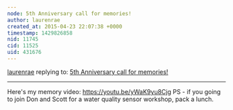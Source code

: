 ```yaml
---
node: 5th Anniversary call for memories!
author: laurenrae
created_at: 2015-04-23 22:07:38 +0000
timestamp: 1429826858
nid: 11745
cid: 11525
uid: 431676
---
```




[laurenrae](../profile/laurenrae) replying to: [5th Anniversary call for memories!](../notes/liz/04-06-2015/5th-anniversary-call-for-memories)

----
Here's my memory video: https://youtu.be/yWaK9yu8Cjg  PS - if you going to join Don and Scott for a water quality sensor workshop, pack a lunch. 